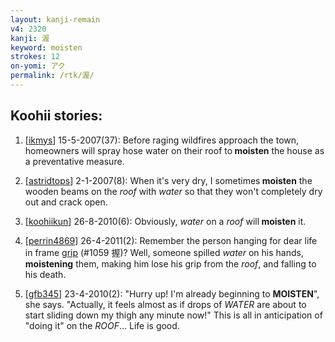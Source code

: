 ```yaml
---
layout: kanji-remain
v4: 2320
kanji: 渥
keyword: moisten
strokes: 12
on-yomi: アク
permalink: /rtk/渥/
---
```


## Koohii stories: 

1) [<a href="http://kanji.koohii.com/profile/ikmys">ikmys</a>] 15-5-2007(37): Before raging wildfires approach the town, homeowners will spray hose water on their roof to<strong> moisten</strong> the house as a preventative measure.

2) [<a href="http://kanji.koohii.com/profile/astridtops">astridtops</a>] 2-1-2007(8): When it&#039;s very dry, I sometimes<strong> moisten</strong> the wooden beams on the <em>roof</em> with <em>water</em> so that they won&#039;t completely dry out and crack open.

3) [<a href="http://kanji.koohii.com/profile/koohiikun">koohiikun</a>] 26-8-2010(6): Obviously, <em>water</em> on a <em>roof</em> will<strong> moisten</strong> it.

4) [<a href="http://kanji.koohii.com/profile/perrin4869">perrin4869</a>] 26-4-2011(2): Remember the person hanging for dear life in frame <a href="../v4/1059.html">grip</a> (#1059 握)? Well, someone spilled <em>water</em> on his hands, <strong>moistening</strong> them, making him lose his grip from the <em>roof</em>, and falling to his death.

5) [<a href="http://kanji.koohii.com/profile/gfb345">gfb345</a>] 23-4-2010(2): &quot;Hurry up! I&#039;m already beginning to <strong>MOISTEN</strong>&quot;, she says. &quot;Actually, it feels almost as if drops of <em>WATER</em> are about to start sliding down my thigh any minute now!&quot; This is all in anticipation of &quot;doing it&quot; on the <em>ROOF</em>... Life is good.


